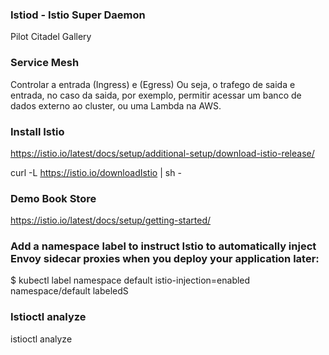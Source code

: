 ### Istiod - Istio Super Daemon
Pilot
Citadel
Gallery

### Service Mesh
Controlar a entrada (Ingress) e (Egress)
Ou seja, o trafego de saida e entrada, no caso da saida, por exemplo, permitir acessar um banco de dados externo ao cluster, ou uma Lambda na AWS.

### Install Istio
https://istio.io/latest/docs/setup/additional-setup/download-istio-release/

curl -L https://istio.io/downloadIstio | sh -

### Demo Book Store
https://istio.io/latest/docs/setup/getting-started/

### Add a namespace label to instruct Istio to automatically inject Envoy sidecar proxies when you deploy your application later:

$ kubectl label namespace default istio-injection=enabled
namespace/default labeledS

### Istioctl analyze

istioctl analyze
